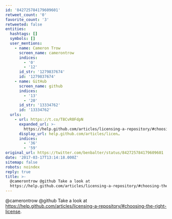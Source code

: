 ```yaml
---
id: '842725784179609601'
retweet_count: '0'
favorite_count: '3'
retweeted: false
entities:
  hashtags: []
  symbols: []
  user_mentions:
    - name: Cameron Trow
      screen_name: camerontrow
      indices:
        - '0'
        - '12'
      id_str: '1279837674'
      id: '1279837674'
    - name: GitHub
      screen_name: github
      indices:
        - '13'
        - '20'
      id_str: '13334762'
      id: '13334762'
  urls:
    - url: https://t.co/T8CvR0FdpN
      expanded_url: >-
        https://help.github.com/articles/licensing-a-repository/#choosing-the-right-license
      display_url: help.github.com/articles/licen…
      indices:
        - '36'
        - '59'
original_url: https://twitter.com/benbalter/status/842725784179609601
date: '2017-03-17T13:14:18.000Z'
sitemap: false
robots: noindex
reply: true
title: >-
  @camerontrow @github Take a look at
  https://help.github.com/articles/licensing-a-repository/#choosing-the-right-license.
---
```


@camerontrow @github Take a look at https://help.github.com/articles/licensing-a-repository/#choosing-the-right-license.
